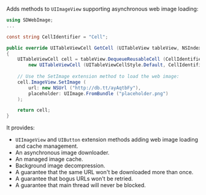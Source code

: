 Adds methods to `UIImageView` supporting asynchronous web image loading:

```csharp
using SDWebImage;
...

const string CellIdentifier = "Cell";

public override UITableViewCell GetCell (UITableView tableView, NSIndexPath indexPath)
{
	UITableViewCell cell = tableView.DequeueReusableCell (CellIdentifier) ??
		new UITableViewCell (UITableViewCellStyle.Default, CellIdentifier);
	
	// Use the SetImage extension method to load the web image:
	cell.ImageView.SetImage (
		url: new NSUrl ("http://db.tt/ayAqtbFy"), 
		placeholder: UIImage.FromBundle ("placeholder.png")
	);

	return cell;
}
```

It provides:

- `UIImageView` and `UIButton` extension methods adding web image loading and cache management.
- An asynchronous image downloader.
- An managed image cache.
- Background image decompression.
- A guarantee that the same URL won't be downloaded more than once.
- A guarantee that bogus URLs won't be retried.
- A guarantee that main thread will never be blocked.
